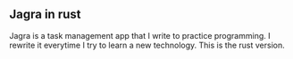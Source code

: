 ## Jagra in rust

Jagra is a task management app that I write to practice programming. I rewrite it everytime I try to learn a new technology. This is the rust version.